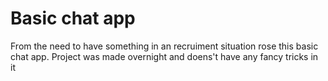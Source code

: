 # Basic chat app
From the need to have something in an recruiment situation rose this basic chat app.
Project was made overnight and doens't have any fancy tricks in it